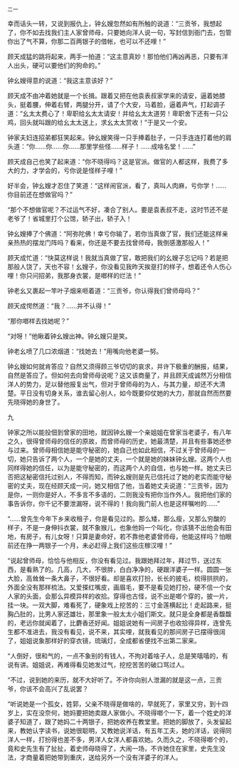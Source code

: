     二一 

   幸而话头一转，又说到报仇上，钟幺嫂忽然如有所触的说道：“三贡爷，我想起了，你不如去找我们主人家曾师母，只要她向洋人说一句，写封信到衙门去，包管你出了气不算，你那二百两银子的借帐，也可以不还哩！”

   顾天成猛的跳将起来，两手一拍道：“这主意真妙！那怕他们再凶再恶，只要有洋人出头，硬可以要他们的狗命的。”

   钟幺嫂得意的说道：“我这主意该好？”

   顾天成不由冲着她就是一个长揖。跟着又把在他袁表叔家学来的请安，逼着她膝头，挺着腰，伸着右臂，两腿分开，请了个大安，马着脸，逼着声气，打起调子道：“幺太太费心了！卑职给幺太太请安！并给幺太太道劳！卑职舍下还有一只公鸡，回头就叫跟的给幺太太送上，求幺太太赏收！”于是又一个安。

   钟家夫妇连招弟都狂笑起来。钟幺嫂笑得一只手捧着肚子，一只手连连打着他的肩头道：“你……你……你……那里学些怪……样子！……成啥名堂！……”

   顾天成自己也笑了起来道：“你不晓得吗？这是官派。做官的人都这样，我费了多大的力，才学会的，亏你说是怪样子哩！”

   好半会，钟幺嫂才忍住了笑道：“这样闹官派，看了，真叫人肉麻，亏你学！……你目前还在想做官吗？”

   “那个不想做官呢？不过运气不好，凑合了别人。要是袁表叔不走，这时节还不是老爷了！省城里打个公馆，轿子出，轿子入！

   钟幺嫂捧了个佛道：“阿弥陀佛！幸亏你输了，若你当真做了官，我们还能这样亲亲热热的摆龙门阵吗？看来，你还是不要去找曾师母，我倒感激那般人！”

   顾天成忙道：“快莫这样说！我就当真做了官，敢把我们的幺嫂子忘记吗？若是把那般人饶了，天也不容！幺嫂子，你没看见我昨天挨趸打的样子，想着还令人伤心哩！你只问招弟，我那身衣裳，是啷样的烂法！”

   钟老幺又裹起一竿叶子烟来咂着道：“三贡爷，你认得我们曾师母吗？”

   顾天成愕然道：“我？……并不认得！”

   “那你啷样去找她呢？”

   “对呀！”他瞅着钟幺嫂出神。钟幺嫂只是笑。

   钟老幺喷了几口浓烟道：“找她去！”用嘴向他老婆一努。

   钟幺嫂如何就肯答应？自然又须得顾三爷切切的哀求，并许下极重的酬报，结果，自然是答应了。但如何去向曾师母说呢？这又该商量了，并且顾天成诚然万分相信洋人的势力，足以替他报复出气，但对于曾师母的为人，与其力量，却还不大清楚。平日没有切身关系，谁去留心别人，如今既要仰仗她的大力，那就自然而然要先晓得她的身世了。

   九

   钟家之所以能投佃到曾家的田地，就因钟幺嫂一个亲姐姐在曾家当老婆子，有八年之久，很得曾师母的信任的原故，而曾师母的历史，她最清楚，并且有些事她还参与过来。曾师母相信她是能守秘密的，她自己也如此相信，不过关于曾师母的一切，她只告诉了两个人，一个是她的丈夫，一个就是她的妹妹钟幺嫂。这两个人也同样得她的信任，以为是能守秘密的，而这两个人的自信，也与她一样。她丈夫已否把这秘密信托过别人，不得而知，而钟幺嫂则是先已信托过了她的老实而能守秘密的丈夫，现在经顾天成一问，她又相信了他，当着她丈夫说道：“三贡爷，因为是你，一则你是好人，不多言不多语的，二则我没有把你当作外人。我把他们家的事告诉你，你千记不要泄漏呀，说不得的！我向我门前人也是这样嘱咐的……”

   “……曾先生今年下乡来收租子，你是看见过的。那么矮，那么瘦，又那么穷酸的样子，不是一身伸抖衣裳，就不象猴儿，也象他妈一个叫化，你该猜不出他会有田地，有房子，有儿女呀！只算是妻命好，若不靠他老婆曾师母，他能这样吗？怕眼前还在挣一两银子一个月，未必赶得上我们这些庄稼汉哩！”

   “说起曾师母，恰恰与他相反，你没有看见过。我跟她拜过年，拜过节，送过东西，是看熟了的。几高，几大，不很胖，白白净净的，硬跟洋婆子一样。圆圆一张大脸，高耸耸一条大鼻子，不很好看。却是喜欢打扮，长长的披毛，梳得拱拱的，外面全没有那样梳法。又爱搽红嘴皮，画眉毛，要不是看见她打扮，硬不信一个女人家的头面，会那么异模异样的收拾。穿得也古怪，说不出是啷个穿的，披一片，挂一块。一双大脚，难看死了，硬象戏上挖苦的：三寸金莲横起比！走起路来，挺胸凸肚的，比男人家还雄壮，那里象一般太太小姐们斯文。就只是全身都是香馥馥的，老远你就闻着了，比麝香还好闻。姐姐说她有一间房子也收拾得异样，连曾先生都不准进去，我没有看见，说不来，其实哩，就我看见的那间房子已摆得很阔了，姐姐说象那样好的穿衣镜，琉璃灯，全成都省便找不出第二家来。

   “人倒好，很和气的，一点不象别的有钱人，不拘对着啥子人，总是笑嘻嘻的，有说有讲。姐姐说，再难得看见她发过气，挖挖苦苦的破口骂过人。

   “不过，说到她的来历，就不大好听了。不许你向别人泄漏的就是这一点，三贡爷，你该不会高兴了乱说罢？

   “听说她是一个孤女，姓郭，父亲不晓得是做啥的，早就死了，家里又穷，到十四岁上，实在没奈何，她妈要把她卖跟人家做小。不晓得啷个一下，着一个姓史的洋婆子知道了，跟了她妈二十两银子，把她收养在教堂里。把她的脚放了，头发留起来，教她认字读书，说她很聪明，又教她说洋话，有五年工夫，她的洋话，说得同洋人一样，打扮得也差不多，男洋人女洋人都喜欢她。久而久之，不晓得啷个的，竟和史先生有了扯扯，着史师母晓得了，大闹一场，不许她住在家里，史先生没法，才商量着把她带到重庆，送给另外一个没有洋婆子的洋人。

